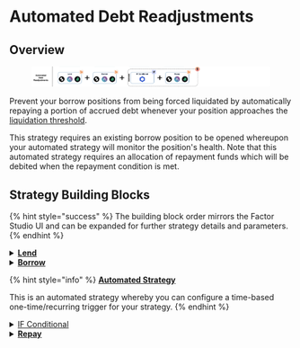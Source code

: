 # Automated Debt Readjustments

## Overview

<figure><img src="../../../.gitbook/assets/image (39).png" alt=""><figcaption></figcaption></figure>

Prevent your borrow positions from being forced liquidated by automatically repaying a portion of accrued debt whenever your position approaches the [liquidation threshold](../../glossary.md#liquidation-price).

This strategy requires an existing borrow position to be opened whereupon your automated strategy will monitor the position's health. Note that this automated strategy requires an allocation of repayment funds which will be debited when the repayment condition is met.

## Strategy Building Blocks

{% hint style="success" %}
The building block order mirrors the Factor Studio UI and can be expanded for further strategy details and parameters.
{% endhint %}

<details>

<summary><a href="../../../factor-building-blocks/lend.md"><strong>Lend</strong></a></summary>

* Lend tokens to the target lending market.
* The tokens which you can borrow will be determined by the underlying lending market.

</details>

<details>

<summary><a href="../../../factor-building-blocks/borrow.md"><strong>Borrow</strong></a></summary>

* Select the token to borrow.
* Input a borrow amount which includes a buffer for any price fluctuations.

</details>

{% hint style="info" %}
[**Automated Strategy**](../../../factor-studio/factor-studio/automated-strategies.md)

This is an automated strategy whereby you can configure a time-based one-time/recurring trigger for your strategy.&#x20;
{% endhint %}

<details>

<summary><a href="../../../factor-studio/factor-studio/conditional-strategies.md">IF Conditional</a></summary>

* This condition will be checked each time this strategy is executed by the automation feature.
* Specify your target price where your position becomes at risk of being undercollateralized (i.e. collateral value < debt value). Remember to leave a buffer in cases of extreme volatility.

</details>

<details>

<summary><a href="../../../factor-building-blocks/borrow.md"><strong>Repay</strong></a></summary>

* Repay a portion of your debt position. This requires the automated strategy to be pre-funded.
* If needed, you can add a [Swap Building Block](../../../factor-building-blocks/swap/) before this block if your debt and allocated tokens differ.

</details>
